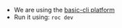 - We are using the [basic-cli platform](https://github.com/roc-lang/basic-cli)
- Run it using: `roc dev`
